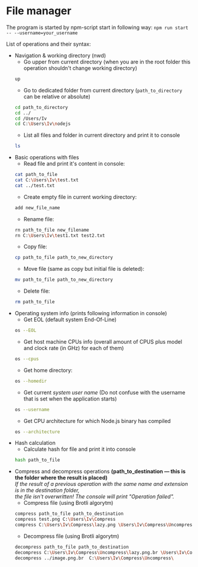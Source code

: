 # File manager
The program is started by npm-script start in following way:
    ```npm run start -- --username=your_username ```
    
    
List of operations and their syntax:
- Navigation & working directory (nwd)
    - Go upper from current directory (when you are in the root folder this operation shouldn't change working directory)  
    ```bash
    up
    ```
    - Go to dedicated folder from current directory (`path_to_directory` can be relative or absolute)
    ```bash
    cd path_to_directory
    cd ../
    cd /Users/Iv
    cd C:\Users\Iv\nodejs
    ```
    - List all files and folder in current directory and print it to console
    ```bash
    ls
    ```
- Basic operations with files
    - Read file and print it's content in console: 
    ```bash
    cat path_to_file
    cat C:\Users\Iv\test.txt
    cat ../test.txt
    ```
    - Create empty file in current working directory: 
    ```bash
    add new_file_name
    ```
    - Rename file: 
    ```bash
    rn path_to_file new_filename
    rn C:\Users\Iv\test1.txt test2.txt
    ```
    - Copy file: 
    ```bash
    cp path_to_file path_to_new_directory
    ```
    - Move file (same as copy but initial file is deleted): 
    ```bash
    mv path_to_file path_to_new_directory
    ```
    - Delete file: 
    ```bash
    rm path_to_file
    ```
- Operating system info (prints following information in console)
    - Get EOL (default system End-Of-Line)  
    ```bash
    os --EOL
    ```
    - Get host machine CPUs info (overall amount of CPUS plus model and clock rate (in GHz) for each of them)  
    ```bash
    os --cpus
    ```
    - Get home directory: 
    ```bash
    os --homedir
    ```
    - Get current *system user name* (Do not confuse with the username that is set when the application starts)  
    ```bash
    os --username
    ```
    - Get CPU architecture for which Node.js binary has compiled  
    ```bash
    os --architecture
    ```
- Hash calculation  
    - Calculate hash for file and print it into console  
    ```bash
    hash path_to_file
    ```
- Compress and decompress operations **(path_to_destination — this is the folder where the result is placed)**  
  *If the result of a previous operation with the same name and extension is in the destination folder,  
  the file isn't overwritten! The console will print "Operation failed".*
    - Compress file (using Brotli algorytm)
    ```bash
    compress path_to_file path_to_destination
    compress test.png C:\Users\Iv\Compress
    compress C:\Users\Iv\Compress\lazy.png \Users\Iv\Compress\Uncompress\
    ```
    - Decompress file (using Brotli algorytm)  
    ```bash
    decompress path_to_file path_to_destination
    decompress C:\Users\Iv\Compress\Uncompress\lazy.png.br \Users\Iv\Compress\
    decompress ../image.png.br  C:\Users\Iv\Compress\Uncompress\
    ```
    
